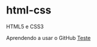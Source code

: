 # html-css
 HTML5 e CSS3

Aprendendo a usar o GitHub
<a href="https://mendesjailton.github.io/html-css/exercicios/modulo04/ex026/mq002/index">Teste</a>


